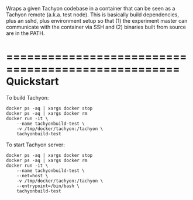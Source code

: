Wraps a given Tachyon codebase in a container that can be seen as a Tachyon remote (a.k.a. test node). This is basically build dependencies, plus an sshd, plus environment setup so that (1) the experiment master can communicate with the container via SSH and (2) binaries built from source are in the PATH.

===================================================
Quickstart
===================================================

To build Tachyon:

    docker ps -aq | xargs docker stop
    docker ps -aq | xargs docker rm
    docker run -it \
        --name tachyonbuild-test \
        -v /tmp/docker/tachyon:/tachyon \
        tachyonbuild-test
    
To start Tachyon server:

    docker ps -aq | xargs docker stop
    docker ps -aq | xargs docker rm
    docker run -it \
        --name tachyonbuild-test \
        --net=host \
        -v /tmp/docker/tachyon:/tachyon \
        --entrypoint=/bin/bash \
        tachyonbuild-test


